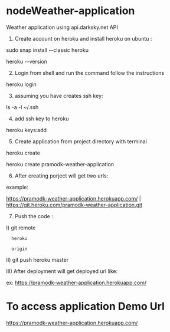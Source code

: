 # nodeWeather-application
Weather application using api.darksky.net API
1. Create account on heroku and install heroku on ubuntu : 

sudo snap install --classic heroku

heroku --version

2. Login from shell and run the command follow the instructions 

 heroku login
 
3. assuming you have creates ssh key:

ls -a -l ~/.ssh

4. add ssh key to heroku

heroku keys:add

5. Create application from project directory with terminal 

heroku create <project-name>
 
heroku create pramodk-weather-application

6. After creating porject will get two urls:

  example: 
  
https://pramodk-weather-application.herokuapp.com/ | https://git.heroku.com/pramodk-weather-application.git

7. Push the code :

  I)  git remote 
  
      heroku
      
      origin
      
  II) git push heroku master
  
  III) After deployment will get deployed url like:
  
  ex: https://pramodk-weather-application.herokuapp.com/
  
  




# To access application Demo Url

https://pramodk-weather-application.herokuapp.com/

